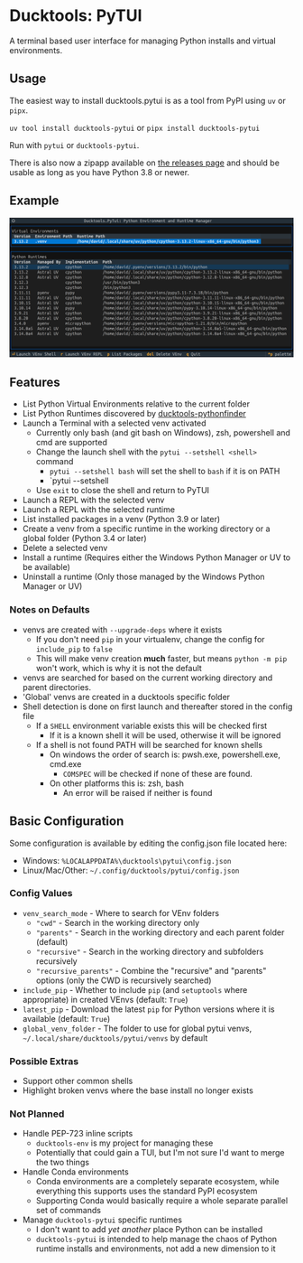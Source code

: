 # Ducktools: PyTUI #

A terminal based user interface for managing Python installs and virtual environments.

## Usage ##

The easiest way to install ducktools.pytui is as a tool from PyPI using `uv` or `pipx`.

`uv tool install ducktools-pytui` or `pipx install ducktools-pytui`

Run with `pytui` or `ducktools-pytui`.

There is also now a zipapp available on
[the releases page](https://github.com/DavidCEllis/ducktools-pytui/releases/latest)
and should be usable as long as you have Python 3.8 or newer.

## Example ##

![screenshot showing ducktools-pytui displaying a list of venvs and runtimes](images/pytui_menu.png)

## Features ##

* List Python Virtual Environments relative to the current folder
* List Python Runtimes discovered by [ducktools-pythonfinder](https://github.com/DavidCEllis/ducktools-pythonfinder)
* Launch a Terminal with a selected venv activated
  * Currently only bash (and git bash on Windows), zsh, powershell and cmd are supported
  * Change the launch shell with the `pytui --setshell <shell>` command
    * `pytui --setshell bash` will set the shell to `bash` if it is on PATH
    * `pytui --setshell
  * Use `exit` to close the shell and return to PyTUI
* Launch a REPL with the selected venv
* Launch a REPL with the selected runtime
* List installed packages in a venv (Python 3.9 or later)
* Create a venv from a specific runtime in the working directory or a global folder (Python 3.4 or later)
* Delete a selected venv
* Install a runtime (Requires either the Windows Python Manager or UV to be available)
* Uninstall a runtime (Only those managed by the Windows Python Manager or UV)

### Notes on Defaults ###

* venvs are created with `--upgrade-deps` where it exists
  * If you don't need `pip` in your virtualenv, change the config for `include_pip` to `false`
  * This will make venv creation **much** faster, but means `python -m pip` won't work, which is
    why it is not the default
* venvs are searched for based on the current working directory and parent directories.
* 'Global' venvs are created in a ducktools specific folder
* Shell detection is done on first launch and thereafter stored in the config file
  * If a `SHELL` environment variable exists this will be checked first
    * If it is a known shell it will be used, otherwise it will be ignored
  * If a shell is not found PATH will be searched for known shells
    * On windows the order of search is: pwsh.exe, powershell.exe, cmd.exe
      * `COMSPEC` will be checked if none of these are found.
    * On other platforms this is: zsh, bash
      * An error will be raised if neither is found

## Basic Configuration ##

Some configuration is available by editing the config.json file located here:

* Windows: `%LOCALAPPDATA%\ducktools\pytui\config.json`
* Linux/Mac/Other: `~/.config/ducktools/pytui/config.json`

### Config Values ###
* `venv_search_mode` - Where to search for VEnv folders
  * `"cwd"` - Search in the working directory only
  * `"parents"` - Search in the working directory and each parent folder (default)
  * `"recursive"` - Search in the working directory and subfolders recursively
  * `"recursive_parents"` - Combine the "recursive" and "parents" options (only the CWD is recursively searched)
* `include_pip` - Whether to include `pip` (and `setuptools` where appropriate) in created VEnvs (default: `True`)
* `latest_pip` - Download the latest `pip` for Python versions where it is available (default: `True`)
* `global_venv_folder` - The folder to use for global pytui venvs, `~/.local/share/ducktools/pytui/venvs` by default

### Possible Extras ###

* Support other common shells
* Highlight broken venvs where the base install no longer exists

### Not Planned ###

* Handle PEP-723 inline scripts
  * `ducktools-env` is my project for managing these
  * Potentially that could gain a TUI, but I'm not sure I'd want to merge the two things
* Handle Conda environments
  * Conda environments are a completely separate ecosystem,
    while everything this supports uses the standard PyPI ecosystem
  * Supporting Conda would basically require a whole separate parallel set of commands
* Manage `ducktools-pytui` specific runtimes
  * I don't want to add *yet another* place Python can be installed
  * `ducktools-pytui` is intended to help manage the chaos of Python runtime installs and environments,
    not add a new dimension to it
